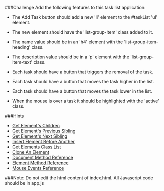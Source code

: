 ###Challenge
Add the following features to this task list application:

* The Add Task button should add a new 'li' element to the #taskList 'ul' element.

 * The new element should have the 'list-group-item' class added to it.
 * The name value should be in an 'h4' element with the 'list-group-item-heading' class.
 * The description value should be in a 'p' element with the 'list-group-item-text' class.

* Each task should have a button that triggers the removal of the task.
* Each task should have a button that moves the task higher in the list.
* Each task should have a button that moves the task lower in the list.
* When the mouse is over a task it should be highlighted with the 'active' class.

###Hints
* <a href="http://www.w3schools.com/jsref/prop_element_children.asp" target="_blank">Get Element's Children</a>
* <a href="http://www.w3schools.com/jsref/prop_element_previouselementsibling.asp" target="_blank">Get Element's Previous Sibling</a>
* <a href="http://www.w3schools.com/jsref/prop_element_nextelementsibling.asp" target="_blank">Get Element's Next Sibling</a>
* <a href="http://www.w3schools.com/jsref/met_node_insertbefore.asp" target="_blank">Insert Element Before Another</a>
* <a href="http://www.w3schools.com/jsref/prop_element_classlist.asp" target="_blank">Get Elements Class List</a>
* <a href="http://www.w3schools.com/jsref/met_node_clonenode.asp" target="_blank">Clone An Element</a>
* <a href="http://www.w3schools.com/jsref/dom_obj_document.asp" target="_blank">Document Method Reference</a>
* <a href="http://www.w3schools.com/jsref/dom_obj_all.asp" target="_blank">Element Method Reference</a>
* <a href="http://www.w3schools.com/jsref/dom_obj_event.asp" target="_blank">Mouse Events Reference</a>

###Note:
Do not edit the html content of index.html. All Javascript code should be in app.js